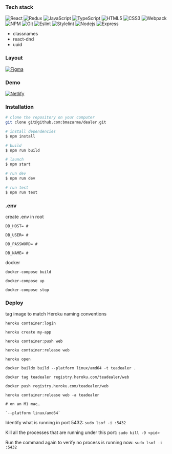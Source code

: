 ### Tech stack
![React](https://img.shields.io/badge/-React-black?style=flat-square&logo=react)
![Redux](https://img.shields.io/badge/-Redux-black?style=flat-square&logo=redux)
![JavaScript](https://img.shields.io/badge/-JavaScript-black?style=flat-square&logo=javascript)
![TypeScript](https://img.shields.io/badge/-TypeScript-black?style=flat-square&logo=typescript)
![HTML5](https://img.shields.io/badge/-HTML5-black?style=flat-square&logo=html5&logoColor=white)
![CSS3](https://img.shields.io/badge/-CSS3-black?style=flat-square&logo=css3)
![Webpack](https://img.shields.io/badge/-Webpack-black?style=flat-square&logo=webpack)
![NPM](https://img.shields.io/badge/-NPM-black?style=flat-square&logo=npm)
![Git](https://img.shields.io/badge/-Git-black?style=flat-square&logo=git)
![Eslint](https://img.shields.io/badge/-Eslint-black?style=flat-square&logo=eslint)
![Stylelint](https://img.shields.io/badge/-Stylelint-black?style=flat-square&logo=stylelint)
![Nodejs](https://img.shields.io/badge/-Nodejs-black?style=flat-square&logo=Node.js)
![Express](https://img.shields.io/badge/-Express-black?style=flat-square&logo=express)

- classnames
- react-dnd
- uuid

### Layout

[![Figma](https://img.shields.io/badge/-Figma-black?style=flat-square&logo=figma)](https://www.figma.com/file/vbRrCeW3YFaiJfEzw9u4Na?)

### Demo

[![Netlify](https://img.shields.io/badge/-Netlify-black?style=flat-square&logo=netlify)](https://delicate-blancmange-5a0a6d.netlify.app/)

### Installation

```bash
# clone the repository on your computer
git clone git@github.com:bmazurme/dealer.git

# install dependencies
$ npm install

# build
$ npm run build

# launch
$ npm start

# run dev
$ npm run dev

# run test
$ npm run test
```

### .env

create .env in root

```
DB_HOST= #

DB_USER= #

DB_PASSWORD= #

DB_NAME= #
```

docker

`docker-compose build`

`docker-compose up`

`docker-compose stop`

### Deploy

tag image to match Heroku naming conventions

`heroku container:login`

`heroku create my-app`

`heroku container:push web`

`heroku container:release web`

`heroku open`

`docker buildx build --platform linux/amd64 -t teadealer .`

`docker tag teadealer registry.heroku.com/teadealer/web`

`docker push registry.heroku.com/teadealer/web`

`heroku container:release web -a teadealer`

```
# on an M1 mac…

`--platform linux/amd64`
```

Identify what is running in port 5432: `sudo lsof -i :5432`

Kill all the processes that are running under this port: `sudo kill -9 <pid>`

Run the command again to verify no process is running now: `sudo lsof -i :5432`
